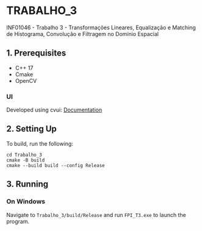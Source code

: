 # TRABALHO_3

INF01046 - Trabalho 3 - Transformações Lineares, Equalização e Matching de Histograma, Convolução e Filtragem no Domínio Espacial

## 1. Prerequisites

- C++ 17
- Cmake
- OpenCV

### UI

Developed using cvui: [Documentation](https://fernandobevilacqua.com/cvui/) 

## 2. Setting Up

To build, run the following:

```shell
cd Trabalho_3
cmake -B build
cmake --build build --config Release
```

## 3. Running

### On Windows

Navigate to `Trabalho_3/build/Release` and run `FPI_T3.exe` to launch the program.

